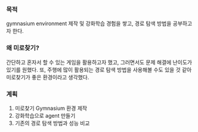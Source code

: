 ### 목적
gymnasium environment 제작 및 강화학습 경험을 쌓고, 경로 탐색 방법을 공부하고자 한다.

### 왜 미로찾기?
간단하고 혼자서 할 수 있는 게임을 활용하고자 했고, 그러면서도 문제 해결에 난이도가 있기를 원했다. 또, 주행에 많이 활용되는 경로 탐색 방법을 사용해볼 수도 있을 것 같아 미로찾기가 좋은 환경이라고 생각했다.

### 계획
1. 미로찾기 Gymnasium 환경 제작
2. 강화학습으로 agent 만들기
3. 기존의 경로 탐색 방법과 성능 비교
